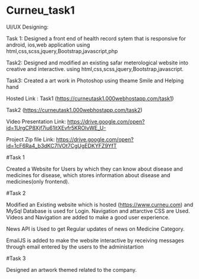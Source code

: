 # Curneu_task1

UI/UX Designing:

Task 1:
Designed a front end of health record sytem that is responsive for android, ios,web application
using html,css,scss,jquery,Bootstrap,javascript,php

Task2:
Designed and modified an existing safar meterological website into creative and interactive.
using html,css,scss,jquery,Bootstrap,javascript.

Task3:
Created a art work in Photoshop using theame Smile and Helping hand

Hosted Link :
Task1 (https://curneutask1.000webhostapp.com/task1)

Task2 (https://curneutask1.000webhostapp.com/task2)

Video Presentation Link:
https://drive.google.com/open?id=1UrgCP8Xjf7iu61itXEvfr5KROlvWE_U-

Project Zip file Link:
https://drive.google.com/open?id=1cF6Ra4_b3dKC7lVOt7CgUgEDKYFZ9YfT


#Task 1

Created a Website for Users by which they can know about disease and medicines for disease, which stores information about disease and medicines(only frontend).

#Task 2

Modified an Existing website which is hosted (https://www.curneu.com) and MySql Database is used for Login. Navigation and attarctive CSS are Used. Videos and Navigation are added to make a good user experience.

News API is Used to get Regular updates of news on Medicine Category.

EmailJS is added to make the website interactive by receiving messages through email entered by the users to the administartion

#Task 3

Designed an artwork themed related to the company.
